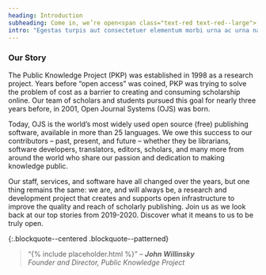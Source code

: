 ```yaml
---
heading: Introduction
subheading: Come in, we’re open<span class="text-red text-red--large">.</span>
intro: "Egestas turpis aut consectetuer elementum morbi urna ac urna nascetur nec eros pede posuere sit placerat quam natoque amet elit sagittis neque dis eros integer curabitur tincidunt felis donec fringilla ullamcorper placerat condimentum sodales elementum in proin vitae interdum dis in urna bibendum aliquet nam non neque nullam cras pretium."
---
```

### Our Story
The Public Knowledge Project (PKP) was established in 1998 as a research project. Years before “open access” was coined, PKP was trying to solve the problem of cost as a barrier to creating and consuming scholarship online. Our team of scholars and students pursued this goal for nearly three years before, in 2001, Open Journal Systems (OJS) was born.

Today, OJS is the world’s most widely used open source (free) publishing software, available in more than 25 languages. We owe this success to our contributors – past, present, and future – whether they be librarians, software developers, translators, editors, scholars, and many more from around the world who share our passion and dedication to making knowledge public.  

Our staff, services, and software have all changed over the years, but one thing remains the same: we are, and will always be, a research and development project that creates and supports open infrastructure to improve the quality and reach of scholarly publishing. Join us as we look back at our top stories from 2019-2020. Discover what it means to us to be truly open.

{:.blockquote--centered .blockquote--patterned}
> “{% include placeholder.html %}” <cite>&ndash; **John Willinsky**  <br/>Founder and Director, Public Knowledge Project</cite>
